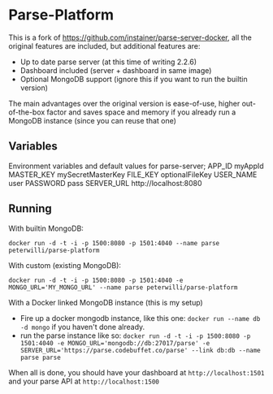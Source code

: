 # Parse-Platform
This is a fork of https://github.com/instainer/parse-server-docker, all the original features are included, but additional features are:

- Up to date parse server (at this time of writing 2.2.6)
- Dashboard included (server + dashboard in same image)
- Optional MongoDB support (ignore this if you want to run the builtin version)

The main advantages over the original version is ease-of-use, higher out-of-the-box factor and saves space and memory if you already run a MongoDB instance (since you can reuse that one)

## Variables
Environment variables and default values for parse-server;
APP_ID myAppId
MASTER_KEY mySecretMasterKey
FILE_KEY optionalFileKey
USER_NAME user
PASSWORD pass
SERVER_URL http://localhost:8080

## Running

With builtin MongoDB:

`docker run -d -t -i -p 1500:8080 -p 1501:4040 --name parse peterwilli/parse-platform`

With custom (existing MongoDB):

`docker run -d -t -i -p 1500:8080 -p 1501:4040 -e MONGO_URL='MY_MONGO_URL' --name parse peterwilli/parse-platform`

With a Docker linked MongoDB instance (this is my setup)

 - Fire up a docker mongodb instance, like this one: `docker run --name db -d mongo` if you haven't done already.
 - run the parse instance like so: `docker run -d -t -i -p 1500:8080 -p 1501:4040 -e MONGO_URL='mongodb://db:27017/parse' -e SERVER_URL='https://parse.codebuffet.co/parse' --link db:db --name parse parse`

When all is done, you should have your dashboard at `http://localhost:1501` and your parse API at `http://localhost:1500`
